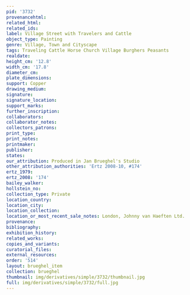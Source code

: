 ```yaml
---
pid: '3732'
provenancehtml:
related_html:
related_ids:
label: Village Street with Travelers and Cattle
object_type: Painting
genre: Village, Town and Cityscape
tags: Traveling Cattle Horse Church Village Burghers Peasants
realdate:
height_cm: '12.8'
width_cm: '17.8'
diameter_cm:
plate_dimensions:
support: Copper
drawing_medium:
signature:
signature_location:
support_marks:
further_inscription:
collaborators:
collaborator_notes:
collectors_patrons:
print_type:
print_notes:
printmaker:
publisher:
states:
our_attribution: Produced in Jan Brueghel's Studio
other_attribution_authorities: 'Ertz 2008-10, #174'
ertz_1979:
ertz_2008: '174'
bailey_walker:
hollstein_no:
collection_type: Private
location_country:
location_city:
location_collection:
location_or_most_recent_sale_notes: London, Johnny van Haeften Ltd.
provenance:
bibliography:
exhibition_history:
related_works:
copies_and_variants:
curatorial_files:
external_resources:
order: '514'
layout: brueghel_item
collection: brueghel
thumbnail: img/derivatives/simple/3732/thumbnail.jpg
full: img/derivatives/simple/3732/full.jpg
---
```

